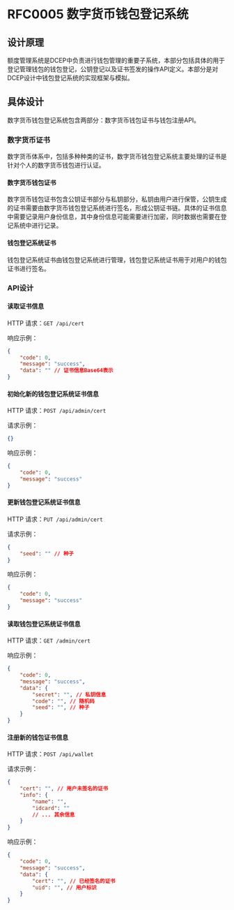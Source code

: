 # RFC0005 数字货币钱包登记系统

## 设计原理

额度管理系统是DCEP中负责进行钱包管理的重要子系统，本部分包括具体的用于登记管理钱包的钱包登记，公钥登记以及证书签发的操作API定义。本部分是对DCEP设计中钱包登记系统的实现框架与模拟。

## 具体设计

数字货币钱包登记系统包含两部分：数字货币钱包证书与钱包注册API。

### 数字货币证书

数字货币体系中，包括多种种类的证书，数字货币钱包登记系统主要处理的证书是针对个人的数字货币钱包进行认证。

#### 数字货币钱包证书

数字货币钱包证书包含公钥证书部分与私钥部分，私钥由用户进行保管，公钥生成的证书需要由数字货币钱包登记系统进行签名，形成公钥证书链。具体的证书信息中需要记录用户身份信息，其中身份信息可能需要进行加密，同时数据也需要在登记系统中进行记录。

#### 钱包登记系统证书

钱包登记系统证书由钱包登记系统进行管理，钱包登记系统证书用于对用户的钱包证书进行签名。

### API设计

#### 读取证书信息

HTTP 请求：`GET /api/cert`

响应示例：

```json
{
    "code": 0,
    "message": "success",
    "data": "" // 证书信息Base64表示
}
```

#### 初始化新的钱包登记系统证书信息

HTTP 请求：`POST /api/admin/cert`

请求示例：

```json
{}
```

响应示例：

```json
{
    "code": 0,
    "message": "success"
}
```

#### 更新钱包登记系统证书信息

HTTP 请求：`PUT /api/admin/cert`

请求示例：

```json
{
	"seed": "" // 种子
}
```

响应示例：

```json
{
    "code": 0,
    "message": "success"
}
```

#### 读取钱包登记系统证书信息

HTTP 请求：`GET /admin/cert`

响应示例：

```json
{
    "code": 0,
    "message": "success",
    "data": {
        "secret": "", // 私钥信息
        "code": "", // 随机码
        "seed": "", // 种子
    }
}
```

#### 注册新的钱包证书信息

HTTP 请求：`POST /api/wallet`

请求示例：

```json
{
    "cert": "", // 用户未签名的证书
    "info": {
        "name": "",
        "idcard": ""
        // ... 其余信息
    }
}
```

响应示例：

```json
{
    "code": 0,
    "message": "success",
    "data": {
        "cert": "", // 已经签名的证书
        "uid": "", // 用户标识
    }
}
```

